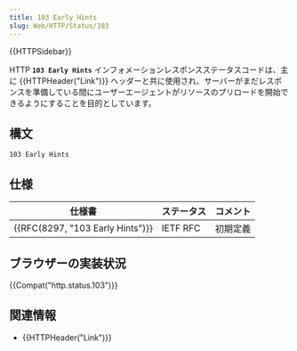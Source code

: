 ```yaml
---
title: 103 Early Hints
slug: Web/HTTP/Status/103
---
```


{{HTTPSidebar}}

HTTP **`103 Early Hints`** インフォメーションレスポンスステータスコードは、主に {{HTTPHeader("Link")}} ヘッダーと共に使用され、サーバーがまだレスポンスを準備している間にユーザーエージェントがリソースのプリロードを開始できるようにすることを目的としています。

## 構文

```
103 Early Hints
```

## 仕様

| 仕様書                                       | ステータス | コメント |
| -------------------------------------------- | ---------- | -------- |
| {{RFC(8297, "103 Early Hints")}} | IETF RFC   | 初期定義 |

## ブラウザーの実装状況

{{Compat("http.status.103")}}

## 関連情報

- {{HTTPHeader("Link")}}
